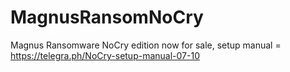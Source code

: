 # MagnusRansomNoCry
Magnus Ransomware NoCry edition now for sale, setup manual = https://telegra.ph/NoCry-setup-manual-07-10
